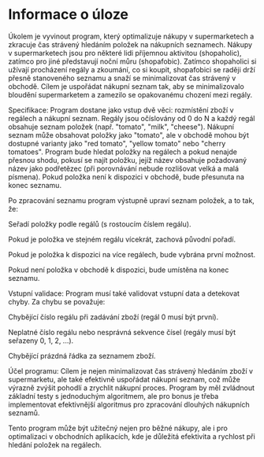 # Informace o úloze #

Úkolem je vyvinout program, který optimalizuje nákupy v supermarketech a zkracuje čas strávený hledáním položek na nákupních seznamech. Nákupy v supermarketech jsou pro některé lidi příjemnou aktivitou (shopaholic), zatímco pro jiné představují noční můru (shopafobic). Zatímco shopaholici si užívají procházení regály a zkoumání, co si koupit, shopafobici se raději drží přesně stanoveného seznamu a snaží se minimalizovat čas strávený v obchodě. Cílem je uspořádat nákupní seznam tak, aby se minimalizovalo bloudění supermarketem a zamezilo se opakovanému chození mezi regály.

Specifikace: Program dostane jako vstup dvě věci: rozmístění zboží v regálech a nákupní seznam. Regály jsou očíslovány od 0 do N a každý regál obsahuje seznam položek (např. "tomato", "milk", "cheese"). Nákupní seznam může obsahovat položky jako "tomato", ale v obchodě mohou být dostupné varianty jako "red tomato", "yellow tomato" nebo "cherry tomatoes". Program bude hledat položky na regálech a pokud nenajde přesnou shodu, pokusí se najít položku, jejíž název obsahuje požadovaný název jako podřetězec (při porovnávání nebude rozlišovat velká a malá písmena). Pokud položka není k dispozici v obchodě, bude přesunuta na konec seznamu.

Po zpracování seznamu program výstupně upraví seznam položek, a to tak, že:

Seřadí položky podle regálů (s rostoucím číslem regálu).

Pokud je položka ve stejném regálu vícekrát, zachová původní pořadí.

Pokud je položka k dispozici na více regálech, bude vybrána první možnost.

Pokud není položka v obchodě k dispozici, bude umístěna na konec seznamu.

Vstupní validace: Program musí také validovat vstupní data a detekovat chyby. Za chybu se považuje:

Chybějící číslo regálu při zadávání zboží (regál 0 musí být první).

Neplatné číslo regálu nebo nesprávná sekvence čísel (regály musí být seřazeny 0, 1, 2, ...).

Chybějící prázdná řádka za seznamem zboží.

Účel programu: Cílem je nejen minimalizovat čas strávený hledáním zboží v supermarketu, ale také efektivně uspořádat nákupní seznam, což může výrazně zvýšit pohodlí a zrychlit nákupní proces. Program by měl zvládnout základní testy s jednoduchým algoritmem, ale pro bonus je třeba implementovat efektivnější algoritmus pro zpracování dlouhých nákupních seznamů.

Tento program může být užitečný nejen pro běžné nákupy, ale i pro optimalizaci v obchodních aplikacích, kde je důležitá efektivita a rychlost při hledání položek na regálech.
